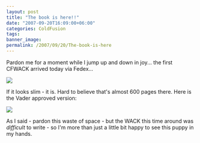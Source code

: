 ```yaml
---
layout: post
title: "The book is here!!"
date: "2007-09-20T16:09:00+06:00"
categories: ColdFusion 
tags: 
banner_image: 
permalink: /2007/09/20/The-book-is-here
---
```


Pardon me for a moment while I jump up and down in joy... the first CFWACK arrived today via Fedex...


<img src="https://static.raymondcamden.com/images/b1.jpg">

If it looks slim - it is. Hard to believe that's almost 600 pages there. Here is the Vader approved version:


<img src="https://static.raymondcamden.com/images/cfjedi/b2.jpg">

As I said - pardon this waste of space - but the WACK this time around was <i>difficult</i> to write - so I'm more than just a little bit happy to see this puppy in my hands.